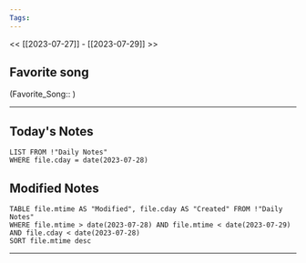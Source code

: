 ```yaml
---
Tags:
---
```

<< [[2023-07-27]] - [[2023-07-29]] >>
## Favorite song
(Favorite_Song:: )

___
## Today's Notes
```dataview
LIST FROM !"Daily Notes"
WHERE file.cday = date(2023-07-28)
```
## Modified Notes
```dataview
TABLE file.mtime AS "Modified", file.cday AS "Created" FROM !"Daily Notes" 
WHERE file.mtime > date(2023-07-28) AND file.mtime < date(2023-07-29) AND file.cday < date(2023-07-28)
SORT file.mtime desc
```
___
